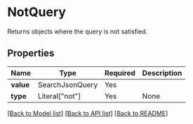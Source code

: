 # NotQuery

Returns objects where the query is not satisfied.

## Properties
| Name | Type | Required | Description |
| ------------ | ------------- | ------------- | ------------- |
**value** | SearchJsonQuery | Yes |  |
**type** | Literal["not"] | Yes | None |


[[Back to Model list]](../../../README.md#models-v2-link) [[Back to API list]](../../README.md#documentation-for-api-endpoints) [[Back to README]](../../README.md)
